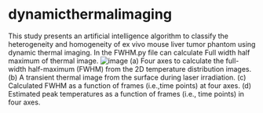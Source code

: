 # dynamicthermalimaging
This study presents an artificial intelligence algorithm to classify the heterogeneity and homogeneity of ex vivo mouse liver tumor phantom using dynamic thermal imaging. In the FWHM.py file can calculate Full width half maximum of thermal image.
![image](https://github.com/omerfarukdinc/dynamicthermalimaging/assets/96438908/fffa4dfc-5338-448d-b02b-6d4678effc1a)
(a) Four axes to calculate the full-width half-maximum (FWHM) from the 2D temperature distribution images.(b) A transient thermal image from the surface during laser irradiation. (c) Calculated FWHM as a function of frames (i.e.,time points) at four axes. (d) Estimated peak temperatures as a function of frames (i.e., time points) in four axes. 
